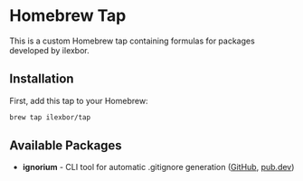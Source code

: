 # Homebrew Tap

This is a custom Homebrew tap containing formulas for packages developed by ilexbor.

## Installation

First, add this tap to your Homebrew:

```bash
brew tap ilexbor/tap
```

## Available Packages

- **ignorium** - CLI tool for automatic .gitignore generation ([GitHub](https://github.com/ilexbor/ignorium), [pub.dev](https://pub.dev/packages/ignorium))

